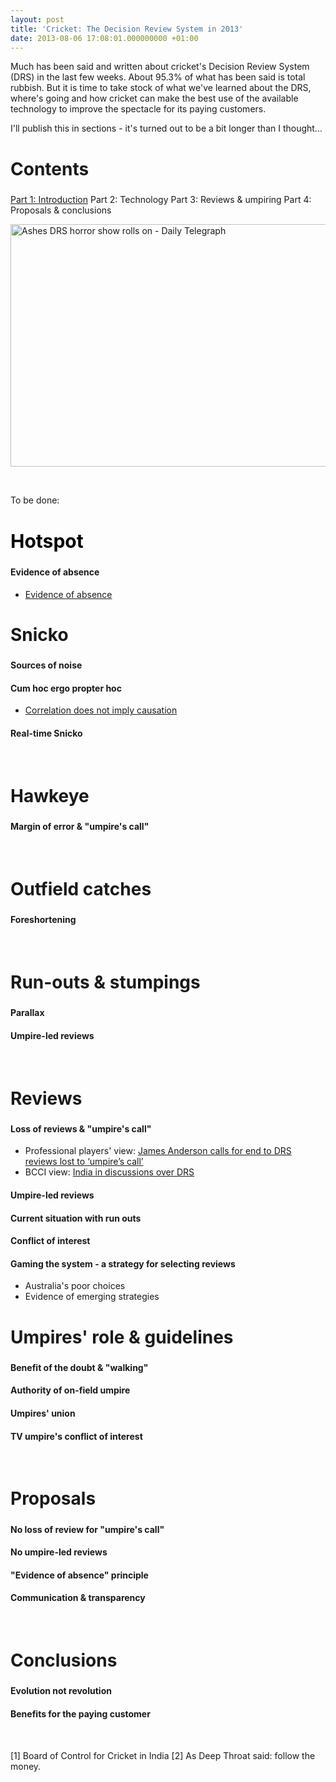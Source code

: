 ```yaml
---
layout: post
title: 'Cricket: The Decision Review System in 2013'
date: 2013-08-06 17:08:01.000000000 +01:00
---
```

<style type="text/css"><!--
H2 {font-size:200%;}    H4 {font-weight:bold;}
--></style>Much has been said and written about cricket's Decision Review System (DRS) in the last few weeks. About 95.3% of what has been said is total rubbish. But it is time to take stock of what we've learned about the DRS, where's going and how cricket can make the best use of the available technology to improve the spectacle for its paying customers.

I'll publish this in sections - it's turned out to be a bit longer than I thought...
<h2>Contents</h2>
<a href="http://blog.dominicsayers.com/2013/08/drs-1/">Part 1: Introduction</a>
Part 2: Technology
Part 3: Reviews &amp; umpiring
Part 4: Proposals &amp; conclusions

<a href="http://www.telegraph.co.uk/sport/cricket/international/theashes/10217954/Ashes-2013-DRS-decision-to-give-out-Usman-Khawaja-branded-farcical-and-incompetent-by-Australia-media.html"><img class="aligncenter" alt="Ashes DRS horror show rolls on - Daily Telegraph" src="http://i.telegraph.co.uk/multimedia/archive/02633/drs_2633680b.jpg" width="620" height="388" /></a>

&nbsp;

To be done:
<h2><span style="color: #000000; font-size: 30px; font-weight: bold;">Hotspot</span></h2>
<h4>Evidence of absence</h4>
<ul>
	<li><a style="font-style: normal;" href="http://en.wikipedia.org/wiki/Evidence_of_absence" target="_blank">Evidence of absence</a></li>
</ul>
<h2></h2>
<h2>Snicko</h2>
<h4>Sources of noise</h4>
<h4>Cum hoc ergo propter hoc</h4>
<ul>
	<li><a style="font-style: normal;" href="http://en.wikipedia.org/wiki/Correlation_does_not_imply_causation#General_pattern" target="_blank">Correlation does not imply causation</a></li>
</ul>
<h4>Real-time Snicko</h4>
&nbsp;
<h2>Hawkeye</h2>
<h4>Margin of error &amp; "umpire's call"</h4>
&nbsp;
<h2>Outfield catches</h2>
<h4>Foreshortening</h4>
&nbsp;
<h2>Run-outs &amp; stumpings</h2>
<h4>Parallax</h4>
<h4>Umpire-led reviews</h4>
&nbsp;
<h2>Reviews</h2>
<h4>Loss of reviews &amp; "umpire's call"</h4>
<ul>
	<li>Professional players' view: <a style="font-style: normal;" href="http://www.thetimes.co.uk/tto/sport/cricket/article3833797.ece" target="_blank">James Anderson calls for end to DRS reviews lost to ‘umpire’s call’</a></li>
	<li>BCCI view: <a style="font-style: normal;" href="compromisehttp://www.espncricinfo.com/ci/content/story/658665.html" target="_blank">India in discussions over DRS</a></li>
</ul>
<h4>Umpire-led reviews</h4>
<h4>Current situation with run outs</h4>
<h4>Conflict of interest</h4>
<h4>Gaming the system - a strategy for selecting reviews</h4>
<ul>
	<li>Australia's poor choices</li>
	<li>Evidence of emerging strategies</li>
</ul>
<h2></h2>
<h2>Umpires' role &amp; guidelines</h2>
<h4>Benefit of the doubt &amp; "walking"</h4>
<h4>Authority of on-field umpire</h4>
<h4>Umpires' union</h4>
<h4>TV umpire's conflict of interest</h4>
&nbsp;
<h2>Proposals</h2>
<h4>No loss of review for "umpire's call"</h4>
<h4>No umpire-led reviews</h4>
<h4>"Evidence of absence" principle</h4>
<h4>Communication &amp; transparency</h4>
&nbsp;
<h2>Conclusions</h2>
<h4>Evolution not revolution</h4>
<h4>Benefits for the paying customer</h4>
&nbsp;

[1] Board of Control for Cricket in India
[2] As Deep Throat said: follow the money.
